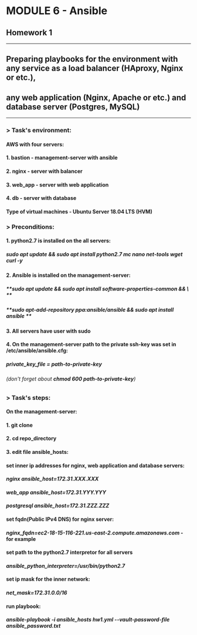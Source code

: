 # MODULE 6 - Ansible
## Homework 1
------
## Preparing playbooks for the environment with any service as a load balancer (HAproxy, Nginx or etc.),
## any web application (Nginx, Apache or etc.) and database server (Postgres, MySQL)  
------

### > Task's environment:
#### AWS with four servers:
#### 1. bastion - management-server with ansible
#### 2. nginx - server with balancer
#### 3. web_app - server with web application
#### 4. db - server with database

#### Type of virtual machines - Ubuntu Server 18.04 LTS (HVM)

### > Preconditions:
#### 1. python2.7 is installed on the all servers:
##### **sudo apt update && sudo apt install python2.7 mc nano net-tools wget curl -y**
#### 2. Ansible is installed on the management-server:
##### **sudo apt update && sudo apt install software-properties-common && \ **
##### **sudo apt-add-repository ppa:ansible/ansible && sudo apt install ansible **
#### 3. All servers have user with sudo
#### 4. On the management-server path to the private ssh-key was set in  /etc/ansible/ansible.cfg: 
##### private_key_file = path-to-private-key 
###### (don't forget about **chmod 600 path-to-private-key**)

### > Task's steps:
#### On the management-server:
#### 1. **git clone**
#### 2. **cd repo_directory**
#### 3. edit file ansible_hosts:
####   set inner ip addresses for nginx, web application and database servers:
####   *nginx ansible_host=172.31.XXX.XXX*
####   *web_app ansible_host=172.31.YYY.YYY*
####   *postgresql ansible_host=172.31.ZZZ.ZZZ*
####   
####   set fqdn(Public IPv4 DNS) for nginx server:
####   *nginx_fqdn=ec2-18-15-116-221.us-east-2.compute.amazonaws.com* - for example
####
####   set path to the python2.7 interpretor for all servers
####   *ansible_python_interpreter=/usr/bin/python2.7*
####   
####   set ip mask for the inner network:
####   *net_mask=172.31.0.0/16*
####
####   run playbook:
####   ***ansible-playbook -i ansible_hosts hw1.yml --vault-password-file ansible_password.txt***

